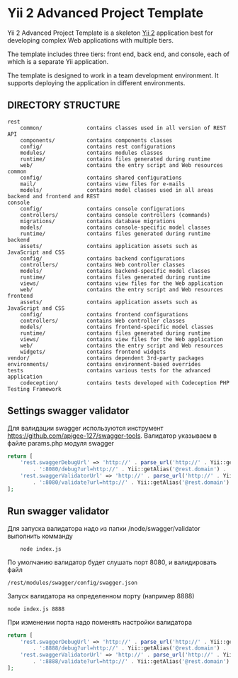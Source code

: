 Yii 2 Advanced Project Template
===============================

Yii 2 Advanced Project Template is a skeleton [Yii 2](http://www.yiiframework.com/) application best for
developing complex Web applications with multiple tiers.

The template includes three tiers: front end, back end, and console, each of which
is a separate Yii application.

The template is designed to work in a team development environment. It supports
deploying the application in different environments.

DIRECTORY STRUCTURE
-------------------

```
rest
    common/              contains classes used in all version of REST API
    components/          contains components classes
    config/              contains rest configurations
    modules/             contains modules classes
    runtime/             contains files generated during runtime
    web/                 contains the entry script and Web resources
common
    config/              contains shared configurations
    mail/                contains view files for e-mails
    models/              contains model classes used in all areas backend and frontend and REST
console
    config/              contains console configurations
    controllers/         contains console controllers (commands)
    migrations/          contains database migrations
    models/              contains console-specific model classes
    runtime/             contains files generated during runtime
backend
    assets/              contains application assets such as JavaScript and CSS
    config/              contains backend configurations
    controllers/         contains Web controller classes
    models/              contains backend-specific model classes
    runtime/             contains files generated during runtime
    views/               contains view files for the Web application
    web/                 contains the entry script and Web resources
frontend
    assets/              contains application assets such as JavaScript and CSS
    config/              contains frontend configurations
    controllers/         contains Web controller classes
    models/              contains frontend-specific model classes
    runtime/             contains files generated during runtime
    views/               contains view files for the Web application
    web/                 contains the entry script and Web resources
    widgets/             contains frontend widgets
vendor/                  contains dependent 3rd-party packages
environments/            contains environment-based overrides
tests                    contains various tests for the advanced application
    codeception/         contains tests developed with Codeception PHP Testing Framework
```

Settings swagger validator
------------
Для валидации swagger используются инструмент https://github.com/apigee-127/swagger-tools.
Валидатор указываем в файле params.php модуля swagger

```php
return [
    'rest.swaggerDebugUrl' => 'http://' . parse_url('http://' . Yii::getAlias('@backend.domain'))['host']
        . ':8080/debug?url=http://' . Yii::getAlias('@rest.domain') . '/swagger/main/json',
    'rest.swaggerValidatorUrl' => 'http://' . parse_url('http://' . Yii::getAlias('@backend.domain'))['host']
        . ':8080/validate?url=http://' . Yii::getAlias('@rest.domain') . '/swagger/main/json',
];
```
Run swagger validator
------------
Для запуска валидатора надо из папки /node/swagger/validator выполнить комманду
```
    node index.js
```
По умолчанию валидатор будет слушать порт 8080, и валидировать файл
```
/rest/modules/swagger/config/swagger.json
```
Запуск валидатора на определенном порту (например 8888)
```
node index.js 8888
```
При изменении порта надо поменять настройки валидатора
```php
return [
    'rest.swaggerDebugUrl' => 'http://' . parse_url('http://' . Yii::getAlias('@backend.domain'))['host']
        . ':8888/debug?url=http://' . Yii::getAlias('@rest.domain') . '/swagger/main/json',
    'rest.swaggerValidatorUrl' => 'http://' . parse_url('http://' . Yii::getAlias('@backend.domain'))['host']
        . ':8888/validate?url=http://' . Yii::getAlias('@rest.domain') . '/swagger/main/json',
];
```